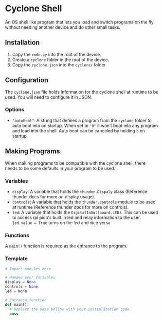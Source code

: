 # Cyclone Shell
An OS shell like program that lets you load and switch programs on the fly without needing another device and do other small tasks.

## Installation
1. Copy the `code.py` into the root of the device.
2. Create a `cyclone` folder in the root of the device.
3. Copy the `cyclone.json` into the `cyclone/` folder

## Configuration
The `cyclone.json` file holds information for the cyclone shell at runtime to be used. You will need to configure it in JSON.

### Options
- `"autoboot"`: A string that defines a program from the `cyclone` folder to auto boot into on startup. When set to `"0"` it won't boot into any program and load into the shell. Auto boot can be canceled by holding `b` on startup.

## Making Programs
When making programs to be compatible with the cyclone shell, there needs to be some defaults in your program to be used.

### Variables
- `display`: A variable that holds the `thunder.Dispaly` class (Reference thunder docs for more on display usage).
- `controls`: A variable that holds the `thunder.controls` module to be used at runtime (Reference thunder docs for more on controls).
- `led`: A variable that holds the `DigitalInOut(board.LED)`. This can be used to access rpi pico's built in led and relay information to the user. `led.value = True` turns on the led and vice versa.

### Functions
A `main()` function is required as the entrance to the program.

### Template
```python
# Import modules here

# Handed over Variables
display = None
controls = None
led = None

# Entrance function
def main():
  # Replace the pass bellow with your initialization code.
  pass
```
